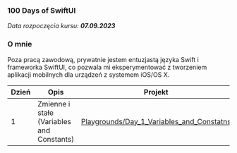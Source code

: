 ### 100 Days of SwiftUI

_Data rozpoczęcia kursu: **07.09.2023**_

### O mnie

Poza pracą zawodową, prywatnie jestem entuzjastą języka Swift i frameworka SwiftUI, co pozwala mi eksperymentować z tworzeniem aplikacji mobilnych dla urządzeń z systemem iOS/OS X.

| Dzień | Opis                                      | Projekt                                                                                                          |
| ----- | ----------------------------------------- | ---------------------------------------------------------------------------------------------------------------- |
| 1     | Zmienne i stałe (Variables and Constants) | [Playgrounds/Day_1_Variables_and_Constatns](Playgrounds/Day_1_Variables_and_Constants.playground/Contents.swift) |
